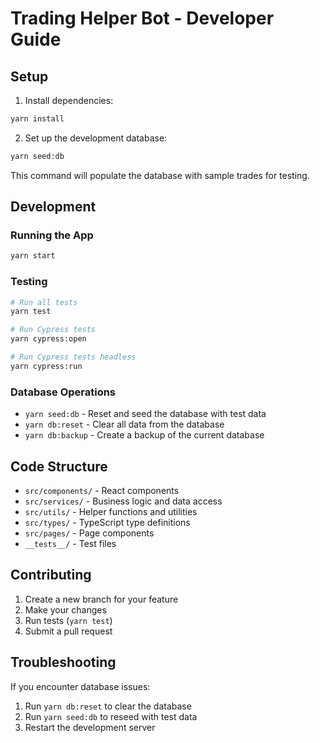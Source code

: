 # Trading Helper Bot - Developer Guide

## Setup

1. Install dependencies:
```bash
yarn install
```

2. Set up the development database:
```bash
yarn seed:db
```
This command will populate the database with sample trades for testing.

## Development

### Running the App
```bash
yarn start
```

### Testing
```bash
# Run all tests
yarn test

# Run Cypress tests
yarn cypress:open

# Run Cypress tests headless
yarn cypress:run
```

### Database Operations
- `yarn seed:db` - Reset and seed the database with test data
- `yarn db:reset` - Clear all data from the database
- `yarn db:backup` - Create a backup of the current database

## Code Structure

- `src/components/` - React components
- `src/services/` - Business logic and data access
- `src/utils/` - Helper functions and utilities
- `src/types/` - TypeScript type definitions
- `src/pages/` - Page components
- `__tests__/` - Test files

## Contributing

1. Create a new branch for your feature
2. Make your changes
3. Run tests (`yarn test`)
4. Submit a pull request

## Troubleshooting

If you encounter database issues:
1. Run `yarn db:reset` to clear the database
2. Run `yarn seed:db` to reseed with test data
3. Restart the development server 